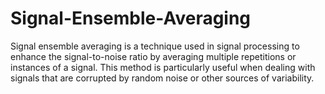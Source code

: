 # Signal-Ensemble-Averaging
Signal ensemble averaging is a technique used in signal processing to enhance the signal-to-noise ratio by averaging multiple repetitions or instances of a signal. This method is particularly useful when dealing with signals that are corrupted by random noise or other sources of variability.
